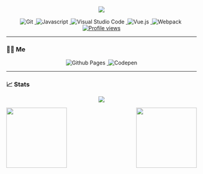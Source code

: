 <h3 align="center">
  <a href="https://readme-typing-svg.herokuapp.com/">
    <img src="https://readme-typing-svg.herokuapp.com/?lines=Hi,+There!+👋;Pleasure+to+see+you!🎉&font=Fira+Code&center=true&weight=600&color=539bf5&size=24">
  </a>
</h3>

<p align="center">
  <a href="https://shields.io/">
    <img src="https://img.shields.io/badge/-Git-000000?logo=git&logoColor=F05032" style="display: inline-block; margin-right: 4px;" alt="Git" />
  </a>
  <a href="https://shields.io/">
    <img src="https://img.shields.io/badge/-Javascript-F7DF1E?logo=javascript&logoColor=black" style="display: inline-block; margin-right: 4px;" alt="Javascript" />
  </a>
  <a href="https://shields.io/">
    <img src="https://img.shields.io/badge/-Visual Studio Code-2c2c32?logo=visualstudiocode&logoColor=007ACC" style="display: inline-block; margin-right: 4px;" alt="Visual Studio Code" />
  </a>
  <a href="https://shields.io/">
    <img src="https://img.shields.io/badge/-Vue.js-34495e?logo=vuedotjs&logoColor=4FC08D" style="display: inline-block; margin-right: 4px;" alt="Vue.js" />
  </a>
  <a href="https://shields.io/">
    <img src="https://img.shields.io/badge/-Webpack-2b3a42?logo=webpack&logoColor=8DD6F9" style="display: inline-block; margin-right: 4px;" alt="Webpack" />
  </a>
  <a href="https://github.com/io-oti/io-oti">
    <img src="https://komarev.com/ghpvc/?username=io-oti" alt="Profile views" />
  </a>
</p>

<hr>

<!-- Me -->
<h3>👨‍💻 Me</h3>

<p align="center">
  <a href="https://io-oti.github.io/">
    <img src="https://img.shields.io/badge/-Github Pages-ffffff?logo=githubpages&logoColor=222222&style=for-the-badge" style="display: inline-block; margin-right: 4px;" alt="Github Pages" />
  </a>
  <a href="https://codepen.io/io_oti/">
    <img src="https://img.shields.io/badge/-Codepen-ffffff?logo=codepen&logoColor=000000&style=for-the-badge" style="display: inline-block;" alt="Codepen" />
  </a>
</p>

<hr>

<!-- Stats -->
<h3>📈 Stats</h3>

<p align=center>
  <a href="https://github.com/Ashutosh00710/github-readme-activity-graph">
    <img
      src="https://github-readme-activity-graph.vercel.app/graph?username=io-oti&theme=tokyo-night&color=539bf5&line=539bf5&bg_color=20232a&hide_border=true" />
  </a>
  <div align=center>
    <a href="https://github.com/anuraghazra/github-readme-stats">
      <img align="left" height=160
        src="https://github-readme-stats.vercel.app/api?username=io-oti&theme=blue_navy&title_color=539bf5&text_color=539bf5&bg_color=20232a&hide_border=true" />
    </a>
    <a href="https://github.com/anuraghazra/github-readme-stats">
      <img align="right" height=160
        src="https://github-readme-stats.vercel.app/api/top-langs/?username=io-oti&theme=blue_navy&title_color=539bf5&text_color=539bf5&bg_color=20232a&langs_count=3&hide_border=true&size_weight=0.5&count_weight=0.5" />
    </a>
  </div>
</p>
